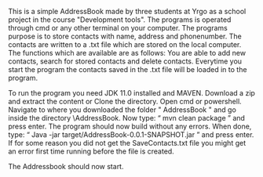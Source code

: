 
This is a simple AddressBook made by three students at Yrgo as a school project in the course "Development tools".
The programs is operated through cmd or any other terminal on your computer. 
The programs purpose is to store contacts with name, address and phonenumber. 
The contacts are written to a .txt file which are stored on the local computer.
The functions which are available are as follows: You are able to add new contacts, search for stored contacts and delete contacts.
Everytime you start the program the contacts saved in the .txt file will be loaded in to the program.

To run the program you need JDK 11.0 installed and MAVEN.
Download a zip and extract the content or Clone the directory.
Open cmd or powershell. 
Navigate to where you downloaded the folder " AddressBook " and go inside the directory \AddressBook. 
Now type: “ mvn clean package ” and press enter.
The program should now build without any errors.
When done, type: “ Java -jar target/AddressBook-0.0.1-SNAPSHOT.jar ” and press enter.
If for some reason you did not get the SaveContacts.txt file you might get an error first time running before the file is created.

The Addressbook should now start.
